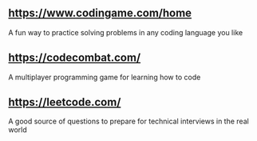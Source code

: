 ## https://www.codingame.com/home

A fun way to practice solving problems in any coding language you like

## https://codecombat.com/

A multiplayer programming game for learning how to code

## https://leetcode.com/

A good source of questions to prepare for technical interviews in the real world
